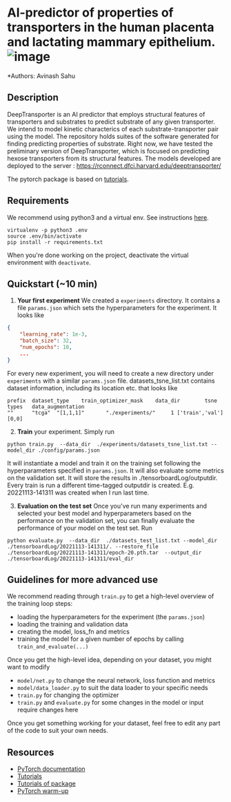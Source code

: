 # AI-predictor of  properties of transporters in the human placenta and lactating mammary epithelium.![image](https://github.com/vinash85/deeptransporter/blob/master/deeptransporter.prelims.png)
 

*Authors: Avinash Sahu

## Description 

DeepTransporter is an AI predictor that employs structural features of transporters and substrates to predict substrate of any given transporter. We intend to model kinetic characterics of each substrate-transporter pair using the model. 
The repository holds suites of the software generated for finding predicting properties of substrate. Right now, we have tested the preliminary version of DeepTransporter, which is focused on predicting hexose transporters from its structural features. The models developed are deployed to the server : https://rconnect.dfci.harvard.edu/deeptransporter/


The pytorch package is based on [tutorials](https://cs230-stanford.github.io/project-starter-code.html).

## Requirements

We recommend using python3 and a virtual env. See instructions [here](https://cs230-stanford.github.io/project-starter-code.html).

```
virtualenv -p python3 .env
source .env/bin/activate
pip install -r requirements.txt
```

When you're done working on the project, deactivate the virtual environment with `deactivate`.




## Quickstart (~10 min)


1. __Your first experiment__ We created a `experiments` directory. It contains a file `params.json` which sets the hyperparameters for the experiment. It looks like
```json
{
    "learning_rate": 1e-3,
    "batch_size": 32,
    "num_epochs": 10,
    ...
}
```
For every new experiment, you will need to create a new directory under `experiments` with a similar `params.json` file.
 datasets_tsne_list.txt contains dataset information, including its location etc. that looks like 


```
prefix  dataset_type    train_optimizer_mask    data_dir        tsne    types   data_augmentation
""      "tcga"  "[1,1,1]"       "./experiments/"     1 ['train','val']  [0,0]
```


2. __Train__ your experiment. Simply run
```
python train.py  --data_dir  ./experiments/datasets_tsne_list.txt --model_dir ./config/params.json 
```
It will instantiate a model and train it on the training set following the hyperparameters specified in `params.json`. It will also evaluate some metrics on the validation set. It will store the results in  ./tensorboardLog/outputdir.  Every train is run a different time-tagged outputdir is created. E.g. 20221113-141311 was created when I run last time.


3. __Evaluation on the test set__ Once you've run many experiments and selected your best model and hyperparameters based on the performance on the validation set, you can finally evaluate the performance of your model on the test set. Run
```
python evaluate.py  --data_dir  ./datasets_test_list.txt --model_dir ./tensorboardLog/20221113-141311/. --restore_file ./tensorboardLog/20221113-141311/epoch-20.pth.tar  --output_dir ./tensorboardLog/20221113-141311/eval_dir
```


## Guidelines for more advanced use

We recommend reading through `train.py` to get a high-level overview of the training loop steps:
- loading the hyperparameters for the experiment (the `params.json`)
- loading the training and validation data
- creating the model, loss_fn and metrics
- training the model for a given number of epochs by calling `train_and_evaluate(...)`

Once you get the high-level idea, depending on your dataset, you might want to modify
- `model/net.py` to change the neural network, loss function and metrics
- `model/data_loader.py` to suit the data loader to your specific needs
- `train.py` for changing the optimizer
- `train.py` and `evaluate.py` for some changes in the model or input require changes here

Once you get something working for your dataset, feel free to edit any part of the code to suit your own needs.

## Resources

- [PyTorch documentation](http://pytorch.org/docs/0.3.0/)
- [Tutorials](http://pytorch.org/tutorials/)
- [Tutorials of package](https://cs230-stanford.github.io/project-starter-code.html)
- [PyTorch warm-up](https://github.com/jcjohnson/pytorch-examples)

[SIGNS]: https://drive.google.com/file/d/1ufiR6hUKhXoAyiBNsySPkUwlvE_wfEHC/view?usp=sharing
